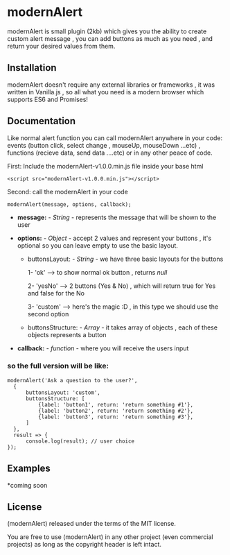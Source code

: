 # modernAlert
modernAlert is small plugin (2kb) which gives you the ability to create custom alert message , you can add buttons as much as you need , and return your desired values from them.

## Installation
modernAlert doesn't require any external libraries or frameworks , it was written in Vanilla.js , so all what you need is a modern 
browser which supports ES6 and Promises!

## Documentation

Like normal alert function you can call modernAlert anywhere in your code: events (button click, select change , mouseUp, mouseDown
...etc) , functions (recieve data, send data ....etc) or in any other peace of code.

First: Include the modernAlert-v1.0.0.min.js file inside your base html

```
<script src="modernAlert-v1.0.0.min.js"></script>
```

Second: call the modernAlert in your code

```
modernAlert(message, options, callback);
```
* **message:** - *String* - represents the message that will be shown to the user

* **options:** - *Object* - accept 2 values and represent your buttons , it's optional so you can leave empty to use the basic 
               layout.
  * buttonsLayout: - *String* - we have three basic layouts for the buttons 
  
      1- 'ok' --> to show normal ok button , returns *null*
  
      2- 'yesNo' --> 2 buttons (Yes & No) , which will return true for Yes and false for the No
  
      3- 'custom' --> here's the magic :D , in this type we should use the second option
  
  * buttonsStructure: - *Array* - it takes array of objects , each of these objects represents a button

* **callback:** - *function* - where you will receive the users input

### so the full version will be like:
```
modernAlert('Ask a question to the user?', 
  {
      buttonsLayout: 'custom',
      buttonsStructure: [
          {label: 'button1', return: 'return something #1'},
          {label: 'button2', return: 'return something #2'},
          {label: 'button3', return: 'return something #3'},
      ]
  },
  result => {
      console.log(result); // user choice 
});
```
## Examples
*coming soon

## License
(modernAlert) released under the terms of the MIT license.

You are free to use (modernAlert) in any other project (even commercial projects) as long as the copyright header is left intact. 
